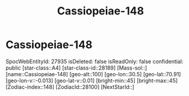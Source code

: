 ﻿---
title: "Cassiopeiae-148"
location: [70.91,30.5,100]
type: Station
tags:
- astro/Star

---

# Cassiopeiae-148

SpocWebEntityId: 27935
isDeleted: false
isReadOnly: false
confidential: public
[star-class::A4]
[star-class-id::28189]
[Mass-sol::]
[name::Cassiopeiae-148]
[geo-alt::100]
[geo-lon::30.5]
[geo-lat::70.91]
[geo-lon-v::-0.013]
[geo-lat-v::0.01]
[bright-min::45]
[bright-max::45]
[Zodiac-index::148]
[ZodiacId::28100]
[NextStarId::]

